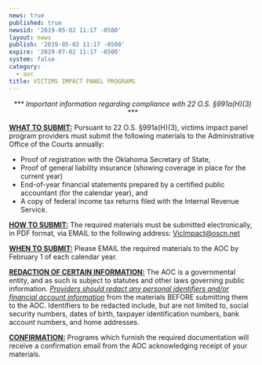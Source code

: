 ```yaml
---
news: true
published: true
newsid: '2019-05-02 11:17 -0500'
layout: news
publish: '2019-05-02 11:17 -0500'
expire: '2019-07-02 11:17 -0500'
system: false
category:
  - aoc
title: VICTIMS IMPACT PANEL PROGRAMS
---
```

<center>
  <em>*** Important information regarding compliance with 22 O.S. §991a(H)(3) ***</em>
</center>

**<u>WHAT TO SUBMIT:</u>**  Pursuant to 22 O.S. §991a(H)(3), victims impact panel program providers must submit the following materials to the Administrative Office of the Courts annually: 

* Proof of registration with the Oklahoma Secretary of State,
* Proof of general liability insurance (showing coverage in place for the current year)
* End-of-year financial statements prepared by a certified public accountant (for the calendar year), and
* A copy of federal income tax returns filed with the Internal Revenue Service.

**<u>HOW TO SUBMIT:</u>**  The required materials must be submitted electronically, in PDF format, via EMAIL to the following address: [VicImpact@oscn.net](mailto:VicImpact@oscn.net)

**<u>WHEN TO SUBMIT:</u>**  Please EMAIL the required materials to the AOC by February 1 of each calendar year.

**<u>REDACTION OF CERTAIN INFORMATION:</u>**  The AOC is a governmental entity, and as such is subject to statutes and other laws governing public information.  _<u>Providers should redact any personal identifiers and/or financial account information</u>_ from the materials BEFORE submitting them to the AOC.  Identifiers to be redacted include, but are not limited to, social security numbers, dates of birth, taxpayer identification numbers, bank account numbers, and home addresses.  

**<u>CONFIRMATION:</u>**  Programs which furnish the required documentation will receive a confirmation email from the AOC acknowledging receipt of your materials.

